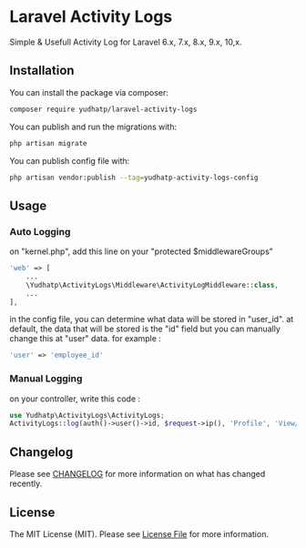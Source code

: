 # Laravel Activity Logs

Simple & Usefull Activity Log for Laravel 6.x, 7.x, 8.x, 9.x, 10,x.

## Installation

You can install the package via composer:

```bash
composer require yudhatp/laravel-activity-logs
```

You can publish and run the migrations with:

```bash
php artisan migrate
```

You can publish config file with:

```bash
php artisan vendor:publish --tag=yudhatp-activity-logs-config
```

## Usage

### Auto Logging
on "kernel.php", add this line on your "protected $middlewareGroups"
```php
'web' => [
    ...
    \Yudhatp\ActivityLogs\Middleware\ActivityLogMiddleware::class,
    ...
],
```

in the config file, you can determine what data will be stored in "user_id". at default, the data that will be stored is the "id" field but you can manually change this at "user" data. for example : 
```php
'user' => 'employee_id'
```


### Manual Logging
on your controller, write this code :
```php
use Yudhatp\ActivityLogs\ActivityLogs;
ActivityLogs::log(auth()->user()->id, $request->ip(), 'Profile', 'View/Edit Profile');
```


## Changelog

Please see [CHANGELOG](CHANGELOG.md) for more information on what has changed recently.


## License

The MIT License (MIT). Please see [License File](LICENSE.md) for more information.

